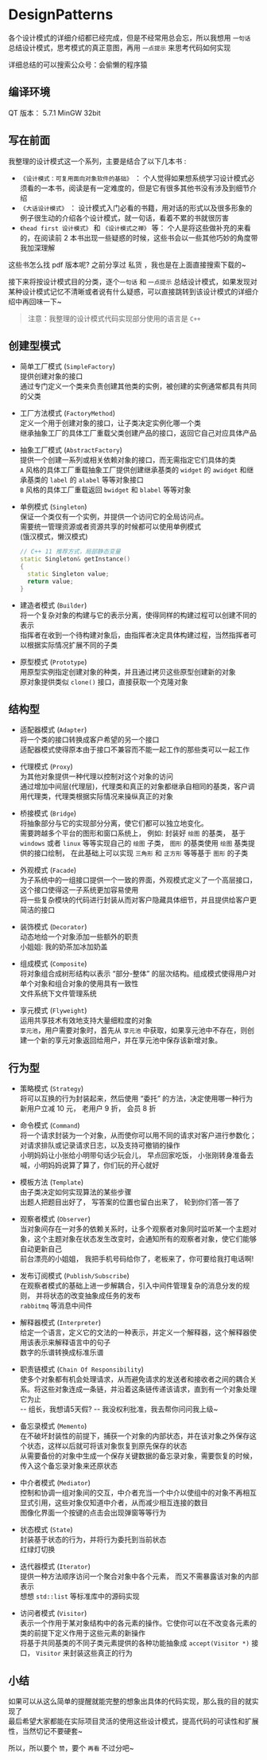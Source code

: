 # DesignPatterns

各个设计模式的详细介绍都已经完成，但是不经常用总会忘，所以我想用 `一句话` 总结设计模式，思考模式的真正意图，再用 `一点提示` 来思考代码如何实现

详细总结的可以搜索公众号：会偷懒的程序猿

## 编译环境

QT 版本： 5.7.1  MinGW 32bit

## 写在前面

我整理的设计模式这一个系列，主要是结合了以下几本书 :

- `《设计模式：可复用面向对象软件的基础》` ： 个人觉得如果想系统学习设计模式必须看的一本书，阅读是有一定难度的，但是它有很多其他书没有涉及到细节介绍
- `《大话设计模式》` ： 设计模式入门必看的书籍，用对话的形式以及很多形象的例子很生动的介绍各个设计模式，就一句话，看着不累的书就很厉害
- `《head first 设计模式》` 和 `《设计模式之禅》` 等： 个人是将这些做补充的来看的，在阅读前 2 本书出现一些疑惑的时候，这些书会以一些其他巧妙的角度带我加深理解

这些书怎么找 pdf 版本呢? 之前分享过 私货 ，我也是在上面直接搜索下载的~

接下来将按设计模式目的分类，逐个`一句话` 和 `一点提示` 总结设计模式，如果发现对某种设计模式记忆不清晰或者说有什么疑惑，可以直接跳转到该设计模式的详细介绍中再回味一下~

> 注意：我整理的设计模式代码实现部分使用的语言是 `C++`

## 创建型模式

- 简单工厂模式 (`SimpleFactory`)  
  提供创建对象的接口  
  通过专门定义一个类来负责创建其他类的实例，被创建的实例通常都具有共同的父类
  
- 工厂方法模式 (`FactoryMethod`)  
  定义一个用于创建对象的接口，让子类决定实例化哪一个类  
  继承抽象工厂的具体工厂重载父类创建产品的接口，返回它自己对应具体产品

- 抽象工厂模式 (`AbstractFactory`)  
  提供一个创建一系列或相关依赖对象的接口，而无需指定它们具体的类  
  `A` 风格的具体工厂重载抽象工厂提供创建继承基类的 `widget` 的 `awidget` 和继承基类的 `label` 的 `alabel` 等等对象接口  
  `B` 风格的具体工厂重载返回 `bwidget` 和 `blabel` 等等对象

- 单例模式  (`Singleton`)  
  保证一个类仅有一个实例，并提供一个访问它的全局访问点。  
  需要统一管理资源或者资源共享的时候都可以使用单例模式  
  (饿汉模式，懒汉模式)

  ```c++
  // C++ 11 推荐方式，局部静态变量
  static Singleton& getInstance()
  {
    static Singleton value;
    return value;
  }
  ```

- 建造者模式  (`Builder`)  
  将一个复杂对象的构建与它的表示分离，使得同样的构建过程可以创建不同的表示  
  指挥者在收到一个待构建对象后，由指挥者决定具体构建过程，当然指挥者可以根据实际情况扩展不同的子类

- 原型模式  (`Prototype`)  
  用原型实例指定创建对象的种类，并且通过拷贝这些原型创建新的对象  
  原对象提供类似 `clone()` 接口，直接获取一个克隆对象

## 结构型

- 适配器模式  (`Adapter`)  
  将一个类的接口转换成客户希望的另一个接口  
  适配器模式使得原本由于接口不兼容而不能一起工作的那些类可以一起工作

- 代理模式 (`Proxy`)  
  为其他对象提供一种代理以控制对这个对象的访问  
  通过增加中间层(代理层)，代理类和真正的对象都继承自相同的基类，客户调用代理类，代理类根据实际情况来操纵真正的对象

- 桥接模式  (`Bridge`)  
  将抽象部分与它的实现部分分离，使它们都可以独立地变化。  
  需要跨越多个平台的图形和窗口系统上， 例如: 封装好 `绘图` 的基类， 基于 `windows` 或者 `linux` 等等实现自己的 `绘图` 子类， `图形` 的基类使用 `绘图` 基类提供的接口绘制， 在此基础上可以实现 `三角形` 和 `正方形` 等等基于 `图形` 的子类

- 外观模式  (`Facade`)  
  为子系统中的一组接口提供一个一致的界面，外观模式定义了一个高层接口，这个接口使得这一子系统更加容易使用  
  将一些复杂模块的代码进行封装从而对客户隐藏具体细节，并且提供给客户更简洁的接口

- 装饰模式  (`Decorator`)  
  动态地给一个对象添加一些额外的职责  
  小姐姐: 我的奶茶加冰加奶盖

- 组成模式  (`Composite`)  
  将对象组合成树形结构以表示 “部分-整体” 的层次结构。组成模式使得用户对单个对象和组合对象的使用具有一致性  
  文件系统下文件管理系统

- 享元模式  (`Flyweight`)  
  运用共享技术有效地支持大量细粒度的对象  
  `享元池`，用户需要对象时，首先从 `享元池` 中获取，如果享元池中不存在，则创建一个新的享元对象返回给用户，并在享元池中保存该新增对象。

## 行为型

- 策略模式  (`Strategy`)  
  将可以互换的行为封装起来，然后使用 “委托” 的方法，决定使用哪一种行为  
  新用户立减 10 元， 老用户 9 折， 会员 8 折

- 命令模式  (`Command`)  
  将一个请求封装为一个对象，从而使你可以用不同的请求对客户进行参数化；对请求排队或记录请求日志，以及支持可撤销的操作  
  小明妈妈让小张给小明带句话少玩会儿， 早点回家吃饭， 小张刚转身准备去喊，小明妈妈说算了算了，你们玩的开心就好

- 模板方法  (`Template`)  
  由子类决定如何实现算法的某些步骤  
  出题人把题目出好了， 写答案的位置也留白出来了， 轮到你们答一答了

- 观察者模式  (`Observer`)  
  当对象间存在一对多的依赖关系时，让多个观察者对象同时监听某一个主题对象，这个主题对象在状态发生改变时，会通知所有的观察者对象，使它们能够自动更新自己  
  前台漂亮的小姐姐， 我把手机号码给你了，老板来了，你可要给我打电话啊!

- 发布订阅模式 (`Publish/Subscribe`)  
  在观察者模式的基础上进一步解耦合，引入中间件管理复杂的消息分发的规则， 并将状态的改变抽象成任务的发布  
  `rabbitmq` 等消息中间件

- 解释器模式  (`Interpreter`)  
  给定一个语言，定义它的文法的一种表示，并定义一个解释器，这个解释器使用该表示来解释语言中的句子  
  数字的乐谱转换成标准乐谱

- 职责链模式  (`Chain Of Responsibility`)  
  使多个对象都有机会处理请求，从而避免请求的发送者和接收者之间的耦合关系。将这些对象连成一条链，并沿着这条链传递该请求，直到有一个对象处理它为止  
  -- 组长，我想请5天假? -- 我没权利批准，我去帮你问问我上级~

- 备忘录模式  (`Memento`)  
  在不破坏封装性的前提下，捕获一个对象的内部状态，并在该对象之外保存这个状态，这样以后就可将该对象恢复到原先保存的状态  
  从需要备份的对象中生成一个保存关键数据的备忘录对象，需要恢复的时候，传入这个备忘录对象来还原状态
  
- 中介者模式  (`Mediator`)  
  控制和协调一组对象间的交互，中介者充当一个中介以使组中的对象不再相互显式引用，这些对象仅知道中介者，从而减少相互连接的数目  
  图像化界面一个按键的点击会出现弹窗等等行为

- 状态模式  (`State`)  
  封装基于状态的行为，并将行为委托到当前状态  
  红绿灯切换

- 迭代器模式  (`Iterator`)  
  提供一种方法顺序访问一个聚合对象中各个元素， 而又不需暴露该对象的内部表示  
  想想 `std::list` 等标准库中的源码实现

- 访问者模式  (`Visitor`)  
  表示一个作用于某对象结构中的各元素的操作。它使你可以在不改变各元素的类的前提下定义作用于这些元素的新操作  
  将基于共同基类的不同子类元素提供的各种功能抽象成 `accept(Visitor *)` 接口， `Visitor` 来封装这些真正的行为

## 小结

如果可以从这么简单的提醒就能完整的想象出具体的代码实现，那么我的目的就实现了  
最后希望大家都能在实际项目灵活的使用这些设计模式，提高代码的可读性和扩展性，当然切记不要硬套~

所以，所以要个 `赞`，要个 `再看` 不过分吧~
